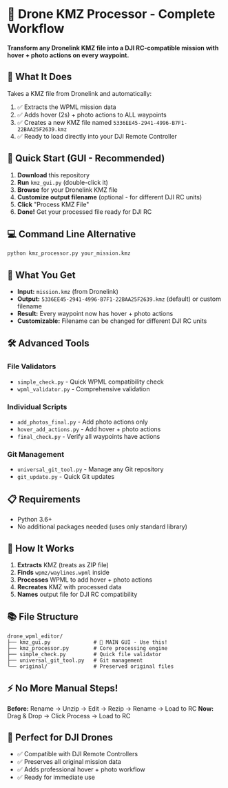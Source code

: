 # 🚁 Drone KMZ Processor - Complete Workflow

**Transform any Dronelink KMZ file into a DJI RC-compatible mission with hover + photo actions on every waypoint.**

## 🎯 What It Does

Takes a KMZ file from Dronelink and automatically:
1. ✅ Extracts the WPML mission data
2. ✅ Adds hover (2s) + photo actions to ALL waypoints  
3. ✅ Creates a new KMZ file named `5336EE45-2941-4996-B7F1-22BAA25F2639.kmz`
4. ✅ Ready to load directly into your DJI Remote Controller

## 🚀 Quick Start (GUI - Recommended)

1. **Download** this repository
2. **Run** `kmz_gui.py` (double-click it)
3. **Browse** for your Dronelink KMZ file
4. **Customize output filename** (optional - for different DJI RC units)
5. **Click** "Process KMZ File"
6. **Done!** Get your processed file ready for DJI RC

## 💻 Command Line Alternative

```bash
python kmz_processor.py your_mission.kmz
```

## 📁 What You Get

- **Input:** `mission.kmz` (from Dronelink)
- **Output:** `5336EE45-2941-4996-B7F1-22BAA25F2639.kmz` (default) or custom filename
- **Result:** Every waypoint now has hover + photo actions
- **Customizable:** Filename can be changed for different DJI RC units

## 🛠️ Advanced Tools

### File Validators
- `simple_check.py` - Quick WPML compatibility check
- `wpml_validator.py` - Comprehensive validation

### Individual Scripts  
- `add_photos_final.py` - Add photo actions only
- `hover_add_actions.py` - Add hover + photo actions
- `final_check.py` - Verify all waypoints have actions

### Git Management
- `universal_git_tool.py` - Manage any Git repository
- `git_update.py` - Quick Git updates

## 📋 Requirements

- Python 3.6+
- No additional packages needed (uses only standard library)

## 🔧 How It Works

1. **Extracts** KMZ (treats as ZIP file)
2. **Finds** `wpmz/waylines.wpml` inside
3. **Processes** WPML to add hover + photo actions
4. **Recreates** KMZ with processed data
5. **Names** output file for DJI RC compatibility

## 📚 File Structure

```
drone_wpml_editor/
├── kmz_gui.py              # 🎯 MAIN GUI - Use this!
├── kmz_processor.py        # Core processing engine
├── simple_check.py         # Quick file validator
├── universal_git_tool.py   # Git management
└── original/               # Preserved original files
```

## ⚡ No More Manual Steps!

**Before:** Rename → Unzip → Edit → Rezip → Rename → Load to RC
**Now:** Drag & Drop → Click Process → Load to RC

## 🎉 Perfect for DJI Drones

- ✅ Compatible with DJI Remote Controllers
- ✅ Preserves all original mission data
- ✅ Adds professional hover + photo workflow
- ✅ Ready for immediate use
